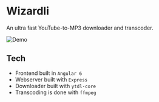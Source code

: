 # Wizardli
An ultra fast YouTube-to-MP3 downloader and transcoder.

![Demo](https://i.imgur.com/oAwl1ui.png)

## Tech
 - Frontend built in `Angular 6`
 - Webserver built with `Express`
 - Downloader built with `ytdl-core`
 - Transcoding is done with `ffmpeg`
